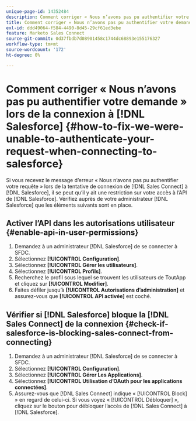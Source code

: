 ```yaml
---
unique-page-id: 14352484
description: Comment corriger « Nous n’avons pas pu authentifier votre demande » lors de la connexion à Salesforce - Documents Marketo - Documentation du produit
title: Comment corriger « Nous n’avons pas pu authentifier votre demande » lors de la connexion à Salesforce
exl-id: ddd49064-f584-4490-8d45-29cf61ed3ebe
feature: Marketo Sales Connect
source-git-commit: 0d37fbdb7d08901458c1744dc68893e155176327
workflow-type: tm+mt
source-wordcount: '172'
ht-degree: 0%

---
```


# Comment corriger « Nous n’avons pas pu authentifier votre demande » lors de la connexion à [!DNL Salesforce] {#how-to-fix-we-were-unable-to-authenticate-your-request-when-connecting-to-salesforce}

Si vous recevez le message d’erreur « Nous n’avons pas pu authentifier votre requête » lors de la tentative de connexion de [!DNL Sales Connect] à [!DNL Salesforce], il se peut qu’il y ait une restriction sur votre accès à l’API de [!DNL Salesforce]. Vérifiez auprès de votre administrateur [!DNL Salesforce] que les éléments suivants sont en place.

## Activer l’API dans les autorisations utilisateur {#enable-api-in-user-permissions}

1. Demandez à un administrateur [!DNL Salesforce] de se connecter à SFDC.
1. Sélectionnez **[!UICONTROL Configuration]**.
1. Sélectionnez **[!UICONTROL Gérer les utilisateurs]**.
1. Sélectionnez **[!UICONTROL Profils]**.
1. Recherchez le profil sous lequel se trouvent les utilisateurs de ToutApp et cliquez sur **[!UICONTROL Modifier]**.
1. Faites défiler jusqu’à **[!UICONTROL Autorisations d’administration]** et assurez-vous que **[!UICONTROL API activée]** est coché.

## Vérifier si [!DNL Salesforce] bloque la [!DNL Sales Connect] de la connexion {#check-if-salesforce-is-blocking-sales-connect-from-connecting}

1. Demandez à un administrateur [!DNL Salesforce] de se connecter à SFDC.
1. Sélectionnez **[!UICONTROL Configuration]**.
1. Sélectionnez **[!UICONTROL Gérer Les Applications]**.
1. Sélectionnez **[!UICONTROL Utilisation d’OAuth pour les applications connectées]**.
1. Assurez-vous que [!DNL Sales Connect] indique « [!UICONTROL Block] » en regard de celui-ci. Si vous voyez « [!UICONTROL Débloquer] », cliquez sur le bouton pour débloquer l’accès de [!DNL Sales Connect] à [!DNL Salesforce].
